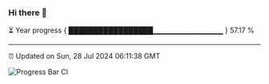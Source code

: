 ### Hi there 👋

⏳ Year progress { █████████████████▁▁▁▁▁▁▁▁▁▁▁▁▁ } 57.17 %

---

⏰ Updated on Sun, 28 Jul 2024 06:11:38 GMT

![Progress Bar CI](https://github.com/Shyam-Makwana/GitHub-Actions-Demo/workflows/Progress%20Bar%20CI/badge.svg)
